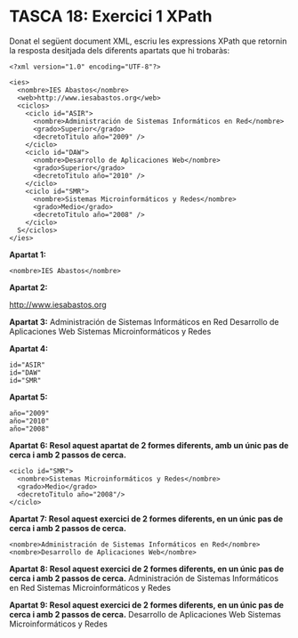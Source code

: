 # TASCA 18: Exercici 1 XPath

Donat el següent document XML, escriu les expressions XPath que retornin la resposta desitjada dels diferents apartats que hi trobaràs:
```
<?xml version="1.0" encoding="UTF-8"?>

<ies>
  <nombre>IES Abastos</nombre>
  <web>http://www.iesabastos.org</web>
  <ciclos>
    <ciclo id="ASIR">
      <nombre>Administración de Sistemas Informáticos en Red</nombre>
      <grado>Superior</grado>
      <decretoTitulo año="2009" />
    </ciclo>
    <ciclo id="DAW">
      <nombre>Desarrollo de Aplicaciones Web</nombre>
      <grado>Superior</grado>
      <decretoTitulo año="2010" />
    </ciclo>
    <ciclo id="SMR">
      <nombre>Sistemas Microinformáticos y Redes</nombre>
      <grado>Medio</grado>
      <decretoTitulo año="2008" />
    </ciclo>
  S</ciclos>
</ies>
```
**Apartat 1:**
```
<nombre>IES Abastos</nombre>
```
**Apartat 2:**

http://www.iesabastos.org

**Apartat 3:**
Administración de Sistemas Informáticos en Red
Desarrollo de Aplicaciones Web
Sistemas Microinformáticos y Redes

**Apartat 4:**
```
id="ASIR"
id="DAW"
id="SMR"
```

**Apartat 5:**
```
año="2009"
año="2010"
año="2008"
```
**Apartat 6: Resol aquest apartat de 2 formes diferents, amb un únic pas de cerca i amb 2 passos de cerca.**
```
<ciclo id="SMR">
  <nombre>Sistemas Microinformáticos y Redes</nombre>
  <grado>Medio</grado>
  <decretoTitulo año="2008"/>
</ciclo>
```
**Apartat 7: Resol aquest exercici de 2 formes diferents, en un únic pas de cerca i amb 2 passos de cerca.**
```
<nombre>Administración de Sistemas Informáticos en Red</nombre>
<nombre>Desarrollo de Aplicaciones Web</nombre>
```
**Apartat 8: Resol aquest exercici de 2 formes diferents, en un únic pas de cerca i amb 2 passos de cerca.**
Administración de Sistemas Informáticos en Red
Sistemas Microinformáticos y Redes

**Apartat 9: Resol aquest exercici de 2 formes diferents, en un únic pas de cerca i amb 2 passos de cerca.**
Desarrollo de Aplicaciones Web
Sistemas Microinformáticos y Redes
